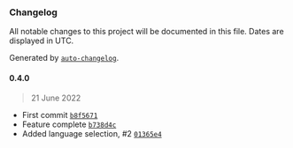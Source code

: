 ### Changelog

All notable changes to this project will be documented in this file. Dates are displayed in UTC.

Generated by [`auto-changelog`](https://github.com/CookPete/auto-changelog).

#### 0.4.0

> 21 June 2022

- First commit [`b8f5671`](https://github.com/RhetTbull/textinator/commit/b8f567110016a4e51764f4f3a8d34aecb80c732c)
- Feature complete [`b738d4c`](https://github.com/RhetTbull/textinator/commit/b738d4c65fa648f72f7474ba62ef9187f097af32)
- Added language selection, #2 [`01365e4`](https://github.com/RhetTbull/textinator/commit/01365e4224a2beaf28a262e2ba868184ba481b72)
